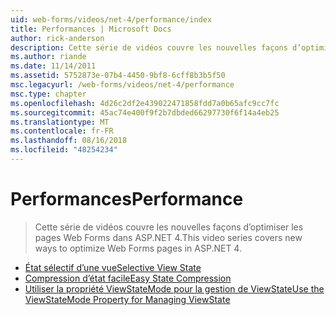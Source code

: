 ```yaml
---
uid: web-forms/videos/net-4/performance/index
title: Performances | Microsoft Docs
author: rick-anderson
description: Cette série de vidéos couvre les nouvelles façons d’optimiser les pages Web Forms dans ASP.NET 4.
ms.author: riande
ms.date: 11/14/2011
ms.assetid: 5752873e-07b4-4450-9bf8-6cff8b3b5f50
msc.legacyurl: /web-forms/videos/net-4/performance
msc.type: chapter
ms.openlocfilehash: 4d26c2df2e439022471858fdd7a0b65afc9cc7fc
ms.sourcegitcommit: 45ac74e400f9f2b7dbded66297730f6f14a4eb25
ms.translationtype: MT
ms.contentlocale: fr-FR
ms.lasthandoff: 08/16/2018
ms.locfileid: "48254234"
---
```

<a name="performance"></a><span data-ttu-id="a5e94-103">Performances</span><span class="sxs-lookup"><span data-stu-id="a5e94-103">Performance</span></span>
====================
> <span data-ttu-id="a5e94-104">Cette série de vidéos couvre les nouvelles façons d’optimiser les pages Web Forms dans ASP.NET 4.</span><span class="sxs-lookup"><span data-stu-id="a5e94-104">This video series covers new ways to optimize Web Forms pages in ASP.NET 4.</span></span>


- [<span data-ttu-id="a5e94-105">État sélectif d’une vue</span><span class="sxs-lookup"><span data-stu-id="a5e94-105">Selective View State</span></span>](aspnet-4-quick-hit-selective-view-state.md)
- [<span data-ttu-id="a5e94-106">Compression d’état facile</span><span class="sxs-lookup"><span data-stu-id="a5e94-106">Easy State Compression</span></span>](aspnet-4-quick-hit-easy-state-compression.md)
- [<span data-ttu-id="a5e94-107">Utiliser la propriété ViewStateMode pour la gestion de ViewState</span><span class="sxs-lookup"><span data-stu-id="a5e94-107">Use the ViewStateMode Property for Managing ViewState</span></span>](how-do-i-use-the-viewstatemode-property-for-managing-viewstate.md)
